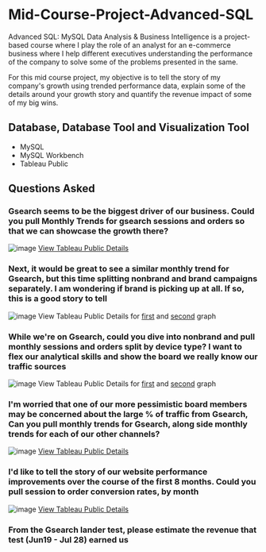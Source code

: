 # Mid-Course-Project-Advanced-SQL
Advanced SQL: MySQL Data Analysis & Business Intelligence is a project-based course where I play the role of an analyst for an e-commerce business where I help different executives understanding the performance of the company to solve some of the problems presented in the same. 

For this mid course project, my objective is to tell the story of my company's growth using trended performance data, explain some of the details around your growth story and quantify the revenue impact of some of my big wins.

## Database, Database Tool and Visualization Tool
- MySQL
- MySQL Workbench
- Tableau Public

## Questions Asked
### Gsearch seems to be the biggest driver of our business. Could you pull Monthly Trends for gsearch sessions and orders so that we can showcase the growth there?
![image](https://user-images.githubusercontent.com/113234853/194018302-e8151306-5311-48f3-ae12-809df7bdbd55.png)
[View Tableau Public Details](https://public.tableau.com/app/profile/jun.keat/viz/AdvancedSQLProjectQn1/Chart1)

### Next, it would be great to see a similar monthly trend for Gsearch, but this time splitting nonbrand and brand campaigns separately. I am wondering if brand is picking up at all. If so, this is a good story to tell
![image](https://user-images.githubusercontent.com/113234853/194021082-5c8e0af5-43c5-4f16-8e98-0ee3432c6028.png)
View Tableau Public Details for [first](https://public.tableau.com/app/profile/jun.keat/viz/AdvancedSQLProjectQn2/Chart2_1) and [second](https://public.tableau.com/app/profile/jun.keat/viz/AdvancedSQLProjectQn2_2/Chart2_2) graph

### While we're on Gsearch, could you dive into nonbrand and pull monthly sessions and orders split by device type? I want to flex our analytical skills and show the board we really know our traffic sources
![image](https://user-images.githubusercontent.com/113234853/194022929-57b3ba21-96af-4788-98e0-2f3062da9863.png)
View Tableau Public Details for [first](https://public.tableau.com/app/profile/jun.keat/viz/AdvancedSQLProjectQn3_1/Chart3_1) and [second](https://public.tableau.com/app/profile/jun.keat/viz/AdvancedSQLProjectQn3_2/Chart3_2) graph

### I'm worried that one of our more pessimistic board members may be concerned about the large % of traffic from Gsearch, Can you pull monthly trends for Gsearch, along side monthly trends for each of our other channels?
![image](https://user-images.githubusercontent.com/113234853/194024012-08b2a1be-5c1f-423c-a94f-cd2578f7687c.png)
[View Tableau Public Details](https://public.tableau.com/app/profile/jun.keat/viz/AdvancedSQLProjectQn4/Chart4)

### I'd like to tell the story of our website performance improvements over the course of the first 8 months. Could you pull session to order conversion rates, by month
![image](https://user-images.githubusercontent.com/113234853/194024991-6ff300cb-6bf2-47a1-8770-d5024973a6a7.png)
[View Tableau Public Details](https://public.tableau.com/app/profile/jun.keat/viz/AdvancedSQLProjectQn5/Chart5)

### From the Gsearch lander test, please estimate the revenue that test (Jun19 - Jul 28) earned us
